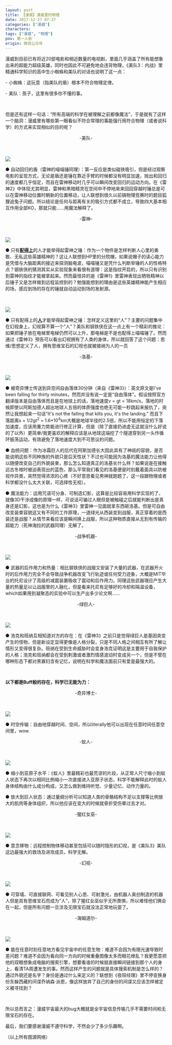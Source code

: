 ```yaml
---
layout: post
title: 【漫威】漫威里的物理
date: 2017-12-27 07:37
categories: ["漫威"]
characters: 
tags: ["漫威", "物理"]
pov: 第一人称
origin: 微信公众号
---
```


漫威到目前已有将近20部电影和相近数量的电视剧，里面几乎涵盖了所有能想象出来的超能力超级英雄，同时也因此不可避免地会违背物理，《美队3：内战》里精通科学知识的高中生小蜘蛛和美队的对话也说明了这一点：

\- 小蜘蛛：这玩意（指美队的盾）根本不符合物理定律。

\- 美队：孩子，这里有很多你不懂的事。

<br>

但是还有这样一句话：“所有高端的科学在被理解之前都像魔法”，于是就有了这样一个脑洞：漫威里有哪些第一眼看似不符合常理的事能强行用符合物理（或者说科学）的方式来实现相似的目的呢？

<p style="text-indent: 0em; text-align: center;">-美队-</p>

<br><br>
![](https://mmbiz.qpic.cn/mmbiz_jpg/qTfsuQibtBYhYXWs7nibpMkRicmSqOBmfSD0y01BjPS4wyMHABjwhQou82W2k4Fxkonv8rerDK9Fv7LIGuvnTBn0A/640?wx_fmt=jpeg&tp=webp&wxfrom=5&wx_lazy=1)
<br>

● 自动回归的盾（雷神的喵喵锤同理）：第一反应是类似磁铁吸引，但是经过观察电影的呈现方式，无论是盾还是锤在靠近手臂的时候都没有明显加速，抛出和回归的速度都几乎恒定，而且在雷神移动时几乎可以瞬间改变回归的运动方向。在《雷神2》中体现尤其明显，雷神和黑暗精灵在空间中不停地来来回回穿越时锤总是可以在雷神移动位置时朝新的位置移动，让人联想到很久以前搞物理竞赛时的题目狐狸追兔子问题。所以结论是任何与距离有关的吸引方式都不成立，导致四大基本相互作用全部KO，那就只能……用魔法解释了。

<p style="text-indent: 0em; text-align: center;">-雷神-</p>

<br><br>
![](https://mmbiz.qpic.cn/mmbiz_jpg/qTfsuQibtBYhYXWs7nibpMkRicmSqOBmfSD48rLg5oYTH0XNCqrnB2r1bhOCgbkEmwiaiaRFdwsI9QQoUDNxMAEk88Q/640?wx_fmt=jpeg&tp=webp&wxfrom=5&wx_lazy=1)
<br>

● 只有<u>**配得上**</u>的人才能举得起雷神之锤：作为一个物件是怎样判断人心里的勇敢、无私这些英雄精神的？这让人联想到HP里的分院帽，如果说帽子的读心能力是凭借与大脑距离的接近来探测脑电波，喵喵锤又是凭什么判断举锤的人的性格特点？钢铁侠的猜测其实从实验现象来看很有道理：这是指纹开启的，所以只有识别到雷神的指纹才能被拿起来。然而最怪异的是《雷神1》里雷神表现出牺牲精神以后锤子又是怎样做到远程监控到的？勉强能想到的理由是这些英雄精神能产生相应的场，感应到场的存在的锤就自动运动到场的发射源。

<br><br>
![](http://mmbiz.qpic.cn/mmbiz_jpg/qTfsuQibtBYhYXWs7nibpMkRicmSqOBmfSDzDJgicIcicR9lqDZlBbpVnXlicvIZVhA9m1IddHnLzst4G9BprlkxjEicA/640?wx_fmt=jpeg&tp=webp&wxfrom=5&wx_lazy=1)
<br>

● 只有配得上的<u>**人**</u>才能举得起雷神之锤：怎样定义这里的“人”？主要的问题集中在幻视身上，幻视算不算一个“人”？美队和钢铁侠在这一点上有一个精彩的推论：如果把锤子放在电梯里电梯仍然可以上升，那电梯是不是也配得上喵喵锤了。然而通过《雷神3》预告可以看出幻视拥有了人类的身体，所以就回答了这个问题：思维/思想定义了人，拥有思维宝石的幻视也就被接纳为人的一员

<p style="text-indent: 0em; text-align: center;">-洛基-</p>

<br><br>
![](http://mmbiz.qpic.cn/mmbiz_jpg/qTfsuQibtBYhYXWs7nibpMkRicmSqOBmfSDCn7t777SOHPGlQW7XRYQTpbLQAC0EicktOlIJNcb7TibCHiatqIG2sjTQ/640?wx_fmt=jpeg&tp=webp&wxfrom=5&wx_lazy=1)
<br>

● 被奇异博士传送到异空间自由落体30分钟（来自《雷神3》）：英文原文是I've been falling for thirty minutes，然而并没有说一定是“自由落体”。假设按照官方翻译版本是自由落体而且是在地球上的话，落地速度v = gt = 18km/s，落地的时候即使以阿斯加德人超出地球人五倍的体质强度也绝无可能一秒跳起来报仇了，突然让我想起来一句话“It's not the falling that kills you, it's the landing.” 而且下落距离s = 1/2gt<sup>2</sup> = 1.6*10<sup>4</sup>km大概是地球半径的2.5倍，所以不能用恒定的下落加速度，应该用重力势能进行修正计算，但是（除了直接扔进虚无这就没什么好说的了以外）更简单/我更喜欢的解释应该是从地球这端挖了个隧道穿到另一头作循环振荡运动，有效避免了落地速度大到不可思议的问题。

● 血统问题：作为冰霜巨人的后代在阿斯加德长大因此具有了神祇的容貌，是否能说明这些不同种族的外貌只是后天性状？不过也可能因为洛基的魔法能力让他得以随便改变自己的外貌装束，那么怎么知道真正的洛基长什么样？如果说是在接触远古冬棺时被迫表现出的蓝色，那么平常我们看见的洛基便是时刻戴着面具以防被视作异类，突然觉得浓浓的心疼（不好意思看见男神就跑题了，这一段跟物理或者科学都没什么太大关联，可选择性无视）。

● 魔法能力：运用咒语可分身、可制造幻影，这算是比较容易用科学实现的了，就像3D干涉成像的原理一样，可说话可骗过人眼但是被触碰之后就能判断出是真身还是幻影，这也是为什么《雷神3》里雷神一见面就拿东西砸洛基。但是可自由改变装束容貌这又有不同的工作原理，一道绿光从西装变到战服，真正穿着的是西装还是战服？从情节来看应该是瞬间换上战服，所以这种物质直接从无到有传输的超能力（死神海拉的武器同理）无解了。

<p style="text-indent: 0em; text-align: center;">-战争机器-</p>

<br><br>
![](http://mmbiz.qpic.cn/mmbiz_jpg/qTfsuQibtBYhYXWs7nibpMkRicmSqOBmfSDawtnTpATKZc9g6nzvQfhtzMmfG9qkJy7EF3EpQogqCQDuqonTSdIww/640?wx_fmt=jpeg&tp=webp&wxfrom=5&wx_lazy=1)
<br>

● 武器的后作用力和热量：相比钢铁侠的战服又安装了大量的武器，在武器开火时的后作用力完全不会导致战争机器改变飞行轨迹或任何受力迹象，大概是MIT毕业的托尼设计了高级的减震装置吸收了震动和后作用力。同理这些武器理应产生大量的热量足以让战服里的人融化，但是看来托尼有足够好的冷却和隔温设备，which如果用到凝聚态的实验中可以生产出多少论文啊……

<p style="text-indent: 0em; text-align: center;">-绿巨人-</p>

<br><br>
![](https://mmbiz.qpic.cn/mmbiz_jpg/qTfsuQibtBYhYXWs7nibpMkRicmSqOBmfSDEDOIsxic0rjZicLOvP1s6GPP2ANnWMMrwmWVxIGJmOUE6ocCvKXaX7MA/640?wx_fmt=jpeg&tp=webp&wxfrom=5&wx_lazy=1)
<br>

● 浩克和班纳互相知道对方的存在：在《雷神3》之前只是觉得绿巨人是基因突变产生的怪物，但是新设定显得更像是人格分裂，只是不同人格之间相互有所了解让情形又变得很复杂。班纳在受到生命威胁时会变身浩克证明这是主要用于自我保护的人格；浩克和班纳都会在受到刺激或者激烈情感波动时变成另一个，但是不管在哪种形态下都对黑寡妇含有记忆，说明在科学和魔法面前只有爱是最强大的。

<br>

**以下都是Buff般的存在，科学已无能为力：**

<p style="text-indent: 0em; text-align: center;">-奇异博士-</p>

<br><br>
![](https://mmbiz.qpic.cn/mmbiz_jpg/qTfsuQibtBYhYXWs7nibpMkRicmSqOBmfSDsa2JO8ET6FwNlA8jY3YbpZic2WnsFZZHkcGHAtYXk9PVxCf5jgNEfFQ/640?wx_fmt=jpeg&tp=webp&wxfrom=5&wx_lazy=1)
<br>

● 时空传输：自由地穿越时间、空间，所以literally他可以出现在任意时间任意空间里，wow.

<p style="text-indent: 0em; text-align: center;">-蚁人-</p>

<br><br>
![](https://mmbiz.qpic.cn/mmbiz_jpg/qTfsuQibtBYhYXWs7nibpMkRicmSqOBmfSDq58M8x5oqLbic0iczJiauDYMdcfbgiaDQBBCD109N6Co2icUm8cWdf1EK2A/640?wx_fmt=jpeg&tp=webp&wxfrom=5&wx_lazy=1)
<br>

● 缩小到亚原子水平：《蚁人》里最精彩也最荒谬的片段，从正常人尺寸缩小到蚁人状态下再次以相同比例缩小一次直接进入亚原子状态，科学不能解释此时的蚁人身体结构由什么成分构成，又怎么做到维持听觉、少量记忆、动作力量的。

● 放大到巨人状态：通过量纲分析可以知道人类的骨骼结构不足以支撑等比例放大的肌肉等身体组织，所以他应该在变大的时候就骨折受伤晕过去才对。

<p style="text-indent: 0em; text-align: center;">-猩红女巫-</p>

<br><br>
![](https://mmbiz.qpic.cn/mmbiz_jpg/qTfsuQibtBYhYXWs7nibpMkRicmSqOBmfSDGowZPJWRmibEnLibKPzjWEuNIFxRuUynLqPsyzibbnQT97NF1LAtaj1wg/640?wx_fmt=jpeg&tp=webp&wxfrom=5&wx_lazy=1)
<br>

● 意念移物：远程控制物体移动甚至包括可以随时隐形的幻视，是《美队3》美队这边最强大的救场及进攻成员，科学无解。

<p style="text-indent: 0em; text-align: center;">-幻视-</p>

<br><br>
![](https://mmbiz.qpic.cn/mmbiz_jpg/qTfsuQibtBYhYXWs7nibpMkRicmSqOBmfSDzyGGl1bs5tOiaGmIpBelKVZ3lWkHqFn4jdd0dLkkmkR896gic6wuS0Kg/640?wx_fmt=jpeg&tp=webp&wxfrom=5&wx_lazy=1)
<br>

● 可穿墙、可直接联网、可看见别人心思、可射激光，由机器人奥创制造的机器人但是具有思维宝石而成为“人”，除了猩红女巫似乎无所畏惧，所以难怪他们俩会在一起，但是所有问题一旦涉及无限宝石就没法正常地玩耍了。

<p style="text-indent: 0em; text-align: center;">-海姆道尔-</p>

<br><br>
![](https://mmbiz.qpic.cn/mmbiz_jpg/qTfsuQibtBYhYXWs7nibpMkRicmSqOBmfSD2bWytUPaWAtTZfkrgIQeyT1QiagyVyUXu26qcr25OTTngcgl44cezOA/640?wx_fmt=jpeg&tp=webp&wxfrom=5&wx_lazy=1)
<br>

● 能在任意时刻任意地方看见宇宙中的任意生物：难道不会因为有限光速导致时差问题？难道不会因为看向同一方向的时候重叠图像太多而眼花缭乱？我更愿意把他的双眼想象成电脑的搜索引擎，想要看谁的时候就直接瞬间链接到那个人的身上，看清TA周遭发生的事。然而这样产生的问题就是具体搜索机制是怎么样的？通过外貌还是名字？身份是通过什么来定义的？联想到《夜班经理》里不停变换身份东躲西藏的间谍乔纳森·派恩，像这样放弃了自己的身份的间谍又应该怎样被定义被寻找到？

<br>

所以总而言之：漫威宇宙最大的bug大概就是全宇宙信息传输几乎不需要时间和无限宝石的存在。

最后，我们要感谢漫威不遵守科学，不然会少了多少乐趣啊。

（以上所有图源网络）
